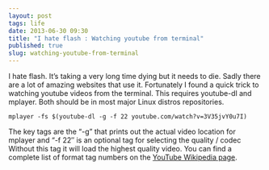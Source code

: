 ```yaml
---
layout: post
tags: life
date: 2013-06-30 09:30
title: "I hate flash : Watching youtube from terminal"
published: true
slug: watching-youtube-from-terminal
---
```


I hate flash.  It’s taking a very long time dying but it needs to die.  Sadly there are a lot of amazing websites that use it.  Fortunately I found a quick trick to watching youtube videos from the terminal.  This requires youtube-dl and mplayer.  Both should be in most major Linux distros repositories.

```
mplayer -fs $(youtube-dl -g -f 22 youtube.com/watch?v=3V35jvY0u7I)
```

The key tags are the “-g” that prints out the actual video location for mplayer and “-f 22″ is an optional tag for selecting the quality / codec  Without this tag it will load the highest quality video.  You can find a complete list of format tag numbers on the [YouTube Wikipedia page](https://en.wikipedia.org/wiki/YouTube#Quality_and_codecs).
